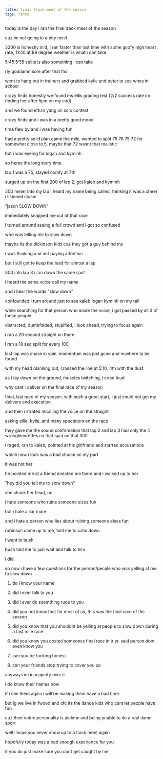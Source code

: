 ```yaml
---
title: final track meet of the season
tags: rants
---
```


today is the day i ran the final track meet of the season

cuz im not going to a pity meet

3200 is honestly mid, i ran faster than last time with some goofy high heart rate, 11:40 at 89 degree weather is what i can take

5:45 5:55 splits is also something i can take

rly goddamn sore after that tho

went to hang out in trainers and grabbed kylie and peter to see whos in school

crazy finds honestly we found ms ellis grading test (2/2 success rate on finding her after 5pm on my end)

and we found ethan yang on solo contest

crazy finds and i was in a pretty good mood

time flew by and i was having fun

had a pretty solid plan came the mile, wanted to split 75 76 75 72 for somewhat close to 5, maybe that 72 wasnt that realistic

but i was eyeing for logan and kyminh

so heres the long story time

lap 1 was a 75, stayed comfy at 7th

surged up on the first 200 of lap 2, got kaleb and kyminh

300 meter into my lap i heard my name being called, thinking it was a cheer i listened closer

"jason SLOW DOWN"

immediately snapped me out of that race

i turned around seeing a full crowd and i got so confused

who was telling me to slow down

maybe its the dickinson kids cuz they got a guy behind me

i was thinking and not paying attention

but i still got to keep the lead for almost a lap

300 into lap 3 i ran down the same spot

i heard the same voice call my name

and i hear the words "slow down"

confounded i turn around just to see kaleb logan kyminh on my tail

while searching for that person who made the voice, i got passed by all 3 of these people

distracted, dumbfolded, stupified, i look ahead, trying to focus again

i ran a 20 second straight on there

i ran a 18 sec split for every 100

last lap was chase in vain, momentum was just gone and nowhere to be found

with my head blanking out, crossed the line at 5:10, 4th with the dust

as i lay down on the ground, muscles twitching, i cried loud

why cant i deliver on the final race of my season

final, last race of my season, with such a great start, i just could not get my delivery and execution

and then i strated recalling the voice on the straight

asking ellie, kylie, and many spectators on the race

they gave me the sound confirmation that lap 2 and lap 3 had only the 4 wranglerwrettes on that spot on that 300

i raged, ran to kaleb, pointed at his girlfriend and started accusations

which now i look was a bad choice on my part

it was not her

he pointed me at a friend directed me there and i walked up to her

"hey did you tell me to slow down"

she shook her head, no

i hate someone who ruins someone elses fun

but i hate a liar more

and i hate a person who lies about ruining someone elses fun

robinson came up to me, told me to calm down

i went to bush

bush told me to just wait and talk to him

i did

so now i have a few questions for the person/people who was yelling at me to slow down

1. do i know your name

2. did i ever talk to you

3. did i ever do soemthing rude to you

4. did you not know that for most of us, this was the final race of the season

5. did you know that you shouldnt be yelling at people to slow down during a fast mile race

6. did you know you costed someones final race in jr yr, said person dont even know you

7. can you be fucking honest

8. can your friends stop trying to cover you up

anyways im in majority over it

i do know their names now

if i see them again i will be making them have a bad time

but ig we live in fwood and ofc its the dance kids who cant let people have fun

cuz their entire personality is pickme and being unable to do a real damn sport

well i hope you never show up to a track meet again

hopefully today was a bad enough experience for you

if you do just make sure you dont get caught by me
